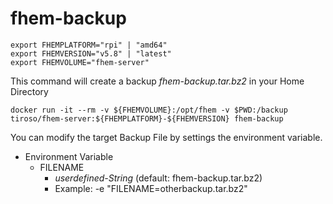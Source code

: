 # fhem-backup
```
export FHEMPLATFORM="rpi" | "amd64"
export FHEMVERSION="v5.8" | "latest"
export FHEMVOLUME="fhem-server"
```
This command will create a backup _fhem-backup.tar.bz2_ in your Home Directory
```
docker run -it --rm -v ${FHEMVOLUME}:/opt/fhem -v $PWD:/backup tiroso/fhem-server:${FHEMPLATFORM}-${FHEMVERSION} fhem-backup
```
You can modify the target Backup File by settings the environment variable.

* Environment Variable
  * FILENAME
    * _userdefined-String_ (default: fhem-backup.tar.bz2)
    * Example: -e "FILENAME=otherbackup.tar.bz2"
